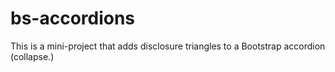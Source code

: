 # bs-accordions

This is a mini-project that adds disclosure triangles to a Bootstrap accordion (collapse.)
